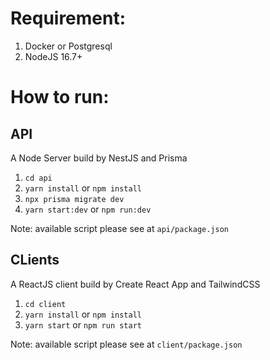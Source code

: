 # Requirement:

1. Docker or Postgresql
2. NodeJS 16.7+

# How to run:

## API

A Node Server build by NestJS and Prisma

1. `cd api`
2. `yarn install` or `npm install`
3. `npx prisma migrate dev`
4. `yarn start:dev` or `npm run:dev`

Note: available script please see at `api/package.json`

## CLients

A ReactJS client build by Create React App and TailwindCSS

1. `cd client`
2. `yarn install` or `npm install`
3. `yarn start` or `npm run start`

Note: available script please see at `client/package.json`
